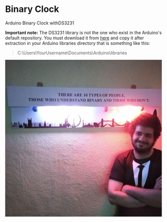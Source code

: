 # Binary Clock
Arduino Binary Clock withDS3231

**Important note:** The DS3231 library is not the one who exist in the Arduino's default repository. You must download it from [here](http://www.rinkydinkelectronics.com/download.php?f=DS3231.zip) and copy it after extraction in your Arduino libraries directory that is something like this:

> C:\Users\YourUsername\Documents\Arduino\libraries



<img src="https://raw.githubusercontent.com/LordArma/BinaryClock/master/images/arma%20near%20arduino%20binary%20clock.jpg" alt="arma near arduino binary clock" style="zoom:50%;" />